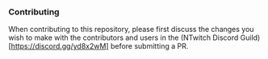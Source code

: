 ### Contributing
When contributing to this repository, please first discuss the changes you wish to make with the contributors and users in the (NTwitch Discord Guild)[https://discord.gg/yd8x2wM] before submitting a PR.
